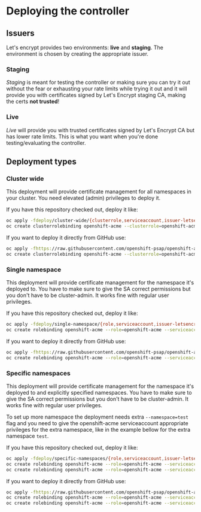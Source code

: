 # Deploying the controller

## Issuers
Let's encrypt provides two environments: **live** and **staging**. The environment is chosen by creating the appropriate issuer. 

### Staging
*Staging* is meant for testing the controller or making sure you can try it out without the fear or exhausting your rate limits while trying it out and it will provide you with certificates signed by Let's Encrypt staging CA, making the certs **not trusted**!

### Live
*Live* will provide you with trusted certificates signed by Let's Encrypt CA but has lower rate limits. This is what you want when you're done testing/evaluating the controller.

## Deployment types

### Cluster wide
This deployment will provide certificate management for all namespaces in your cluster. You need elevated (admin) privileges to deploy it.

If you have this repository checked out, deploy it like: 

```bash
oc apply -fdeploy/cluster-wide/{clusterrole,serviceaccount,issuer-letsencrypt-live,deployment}.yaml
oc create clusterrolebinding openshift-acme --clusterrole=openshift-acme --serviceaccount="$( oc project -q ):openshift-acme" --dry-run -o yaml | oc apply -f -
```

If you want to deploy it directly from GitHub use:

```bash
oc apply -fhttps://raw.githubusercontent.com/openshift-psap/openshift-acme/master/deploy/cluster-wide/{clusterrole,serviceaccount,issuer-letsencrypt-live,deployment}.yaml
oc create clusterrolebinding openshift-acme --clusterrole=openshift-acme --serviceaccount="$( oc project -q ):openshift-acme" --dry-run -o yaml | oc apply -f -
```


### Single namespace
This deployment will provide certificate management for the namespace it's deployed to. You have to make sure to give the SA correct permissions but you don't have to be cluster-admin. It works fine with regular user privileges.

If you have this repository checked out, deploy it like: 

```bash
oc apply -fdeploy/single-namespace/{role,serviceaccount,issuer-letsencrypt-live,deployment}.yaml
oc create rolebinding openshift-acme --role=openshift-acme --serviceaccount="$( oc project -q ):openshift-acme" --dry-run -o yaml | oc apply -f -
```

If you want to deploy it directly from GitHub use:

```bash
oc apply -fhttps://raw.githubusercontent.com/openshift-psap/openshift-acme/master/deploy/single-namespace/{role,serviceaccount,issuer-letsencrypt-live,deployment}.yaml
oc create rolebinding openshift-acme --role=openshift-acme --serviceaccount="$( oc project -q ):openshift-acme" --dry-run -o yaml | oc apply -f -
```

### Specific namespaces
This deployment will provide certificate management for the namespace it's deployed to and explicitly specified namespaces. You have to make sure to give the SA correct permissions but you don't have to be cluster-admin. It works fine with regular user privileges.

To set up more namespace the deployment needs extra `--namespace=test` flag and you need to give the openshift-acme serviceaccount appropriate privileges for the extra namespace, like in the example bellow for the extra namespace `test`.   

If you have this repository checked out, deploy it like: 

```bash
oc apply -fdeploy/specific-namespaces/{role,serviceaccount,issuer-letsencrypt-live,deployment}.yaml
oc create rolebinding openshift-acme --role=openshift-acme --serviceaccount="$( oc project -q ):openshift-acme" --dry-run -o yaml | oc apply -f -
oc create rolebinding openshift-acme --role=openshift-acme --serviceaccount="test:openshift-acme" -n "test" --dry-run -o yaml | oc apply -f -
```

If you want to deploy it directly from GitHub use:

```bash
oc apply -fhttps://raw.githubusercontent.com/openshift-psap/openshift-acme/master/deploy/specific-namespaces/{role,serviceaccount,issuer-letsencrypt-live,deployment}.yaml
oc create rolebinding openshift-acme --role=openshift-acme --serviceaccount="$( oc project -q ):openshift-acme" --dry-run -o yaml | oc apply -f -
oc create rolebinding openshift-acme --role=openshift-acme --serviceaccount="test:openshift-acme" -n "test" --dry-run -o yaml | oc apply -f -
```

